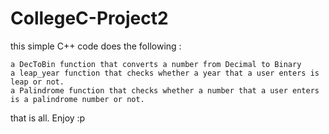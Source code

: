 # CollegeC-Project2

this simple C++ code does the following : 

    a DecToBin function that converts a number from Decimal to Binary
    a leap_year function that checks whether a year that a user enters is leap or not.
    a Palindrome function that checks whether a number that a user enters is a palindrome number or not.
    
that is all. Enjoy :p
